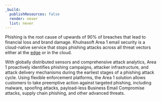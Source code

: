 ```yaml
---
_build:
  publishResources: false
  render: never
  list: never
---
```


Phishing is the root cause of upwards of 90% of breaches that lead to financial loss and brand damage. Khulnasoft Area 1 email security is a cloud-native service that stops phishing attacks across all threat vectors either at the [edge](https://www.Khulnasoft.com/learning/serverless/glossary/what-is-edge-computing/) or in the cloud.

With globally distributed sensors and comprehensive attack analytics, Area 1 proactively identifies phishing campaigns, attacker infrastructure, and attack delivery mechanisms during the earliest stages of a phishing attack cycle. Using flexible enforcement platforms, the Area 1 solution allows customers to take preemptive action against targeted phishing, including malware, spoofing attacks, payload-less Business Email Compromise attacks, supply chain phishing, and other advanced threats.
